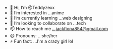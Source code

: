- 👋 Hi, I’m @Teddyzexx
- 👀 I’m interested in ...anime
- 🌱 I’m currently learning ...web designing 
- 💞️ I’m looking to collaborate on ...tech
- 📫 How to reach me ...jackfiona854@gmail.com
- 😄 Pronouns: ...she/her
- ⚡ Fun fact: ...I'm a crazy girl lol

<!---
Teddyzexx/Teddyzexx is a ✨ special ✨ repository because its `README.md` (this file) appears on your GitHub profile.
You can click the Preview link to take a look at your changes.
--->
